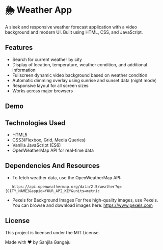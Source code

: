 # 🌦️ Weather App

A sleek and responsive weather forecast application with a video background and modern UI. Built using HTML, CSS, and JavaScript.

## Features
* Search for current weather by city  
* Display of location, temperature, weather condition, and additional information  
* Fullscreen dynamic video background based on weather condition  
* Automatic dimming overlay using sunrise and sunset data (night mode)  
* Responsive layout for all screen sizes  
* Works across major browsers 

## Demo

## Technologies Used
* HTML5
* CSS3(Flexbox, Grid, Media Queries)
* Vanilla JavaScript (ES6)
* OpenWeatherMap API for real-time data

## Dependencies And Resources
* To fetch weather data, use the OpenWeatherMap API:
```
   https://api.openweathermap.org/data/2.5/weather?q={CITY_NAME}&appid=YOUR_API_KEY&units=metric
```
* Pexels for Background Images
For free high-quality images, use Pexels. You can browse and download images here:
 https://www.pexels.com

## License
This project is licensed under the MIT License.

Made with ❤️ by Sanjila Gangaju
